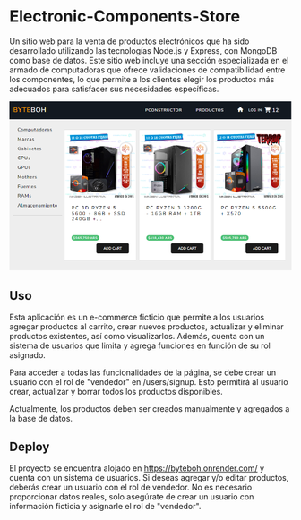 # Electronic-Components-Store

Un sitio web para la venta de productos electrónicos que ha sido desarrollado utilizando las tecnologías Node.js y Express, con MongoDB como base de datos. Este sitio web incluye una sección especializada en el armado de computadoras que ofrece validaciones de compatibilidad entre los componentes, lo que permite a los clientes elegir los productos más adecuados para satisfacer sus necesidades específicas.



 <img src="./bytebohh.png" alt="ByteBoh imagen">


## Uso
Esta aplicación es un e-commerce ficticio que permite a los usuarios agregar productos al carrito, crear nuevos productos, actualizar y eliminar productos existentes, así como visualizarlos. Además, cuenta con un sistema de usuarios que limita y agrega funciones en función de su rol asignado.

Para acceder a todas las funcionalidades de la página, se debe crear un usuario con el rol de "vendedor" en /users/signup. Esto permitirá al usuario crear, actualizar y borrar todos los productos disponibles.

Actualmente, los productos deben ser creados manualmente y agregados a la base de datos.


## Deploy

El proyecto se encuentra alojado en https://byteboh.onrender.com/ y cuenta con un sistema de usuarios. Si deseas agregar y/o editar productos, deberás crear un usuario con el rol de vendedor. No es necesario proporcionar datos reales, solo asegúrate de crear un usuario con información ficticia y asignarle el rol de "vendedor".
